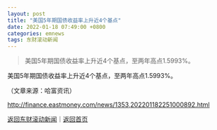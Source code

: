 ```yaml
---
layout: post
title: "美国5年期国债收益率上升近4个基点"
date: 2022-01-18 07:49:00 +0800
categories: emnews
tags: 东财滚动新闻
---
```

> 美国5年期国债收益率上升近4个基点，至两年高点1.5993%。

<p>美国5年期国债收益率上升近4个基点，至两年高点1.5993%。</p><p class="em_media">（文章来源：哈富资讯）</p>

<http://finance.eastmoney.com/news/1353,202201182251000892.html>

[返回东财滚动新闻](//finews.withounder.com/emnews/)｜[返回首页](//finews.withounder.com/)